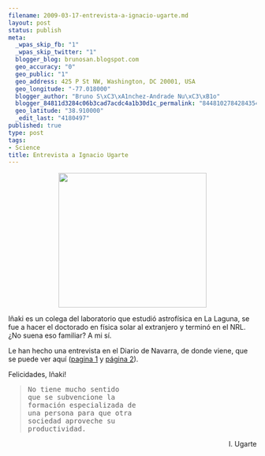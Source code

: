 ```yaml
--- 
filename: 2009-03-17-entrevista-a-ignacio-ugarte.md
layout: post
status: publish
meta: 
  _wpas_skip_fb: "1"
  _wpas_skip_twitter: "1"
  blogger_blog: brunosan.blogspot.com
  geo_accuracy: "0"
  geo_public: "1"
  geo_address: 425 P St NW, Washington, DC 20001, USA
  geo_longitude: "-77.018000"
  blogger_author: "Bruno S\xC3\xA1nchez-Andrade Nu\xC3\xB1o"
  blogger_84811d3284c06b3cad7acdc4a1b30d1c_permalink: "84481027842843540"
  geo_latitude: "38.910000"
  _edit_last: "4180497"
published: true
type: post
tags: 
- Science
title: Entrevista a Ignacio Ugarte
---
```

<p style="text-align:center;"><a href="http://nasonurb.files.wordpress.com/2009/03/bild11.jpg"><img class="aligncenter" src="http://nasonurb.files.wordpress.com/2009/03/bild11.jpg?w=300" border="0" alt="" width="300" height="273" /></a></p>
<a href="http://nasonurb.files.wordpress.com/2009/03/bild11.jpg"></a>Iñaki es un colega del laboratorio que estudió astrofísica en La Laguna, se fue a hacer el doctorado en física solar al extranjero y terminó en el NRL. ¿No suena eso familiar? A mi sí.

Le han hecho una entrevista en el Diario de Navarra, de donde viene, que se puede ver aquí (<a href="http://www.brunosan.eu/wp-content/uploads/2009/03/ugarte.pdf">pagina 1</a> y <a href="http://www.brunosan.eu/wp-content/uploads/2009/03/ugarte2.pdf">página 2</a>).

Felicidades, Iñaki!
<blockquote>
<pre>No tiene mucho sentido 
que se subvencione la 
formación especializada de 
una persona para que otra 
sociedad aproveche su 
productividad.</pre>
</blockquote>
<p style="text-align:right;">I. Ugarte</p>
